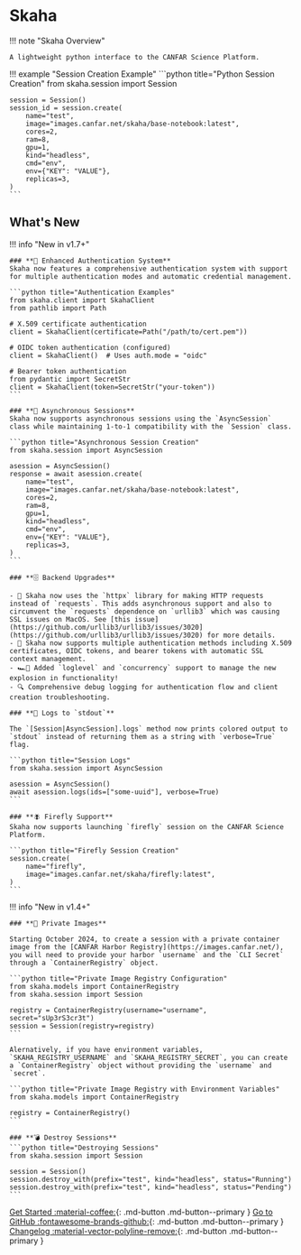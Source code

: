 # Skaha

!!! note "Skaha Overview"

    A lightweight python interface to the CANFAR Science Platform.

!!! example "Session Creation Example"
    ```python title="Python Session Creation"
    from skaha.session import Session

    session = Session()
    session_id = session.create(
        name="test",
        image="images.canfar.net/skaha/base-notebook:latest",
        cores=2,
        ram=8,
        gpu=1,
        kind="headless",
        cmd="env",
        env={"KEY": "VALUE"},
        replicas=3,
    )
    ```

## What's New

!!! info "New in v1.7+"

    ### **🔐 Enhanced Authentication System**
    Skaha now features a comprehensive authentication system with support for multiple authentication modes and automatic credential management.

    ```python title="Authentication Examples"
    from skaha.client import SkahaClient
    from pathlib import Path

    # X.509 certificate authentication
    client = SkahaClient(certificate=Path("/path/to/cert.pem"))

    # OIDC token authentication (configured)
    client = SkahaClient()  # Uses auth.mode = "oidc"

    # Bearer token authentication
    from pydantic import SecretStr
    client = SkahaClient(token=SecretStr("your-token"))
    ```

    ### **🚀 Asynchronous Sessions**
    Skaha now supports asynchronous sessions using the `AsyncSession` class while maintaining 1-to-1 compatibility with the `Session` class.

    ```python title="Asynchronous Session Creation"
    from skaha.session import AsyncSession

    asession = AsyncSession()
    response = await asession.create(
        name="test",
        image="images.canfar.net/skaha/base-notebook:latest",
        cores=2,
        ram=8,
        gpu=1,
        kind="headless",
        cmd="env",
        env={"KEY": "VALUE"},
        replicas=3,
    )
    ```

    ### **🗄️ Backend Upgrades**

    - 📡 Skaha now uses the `httpx` library for making HTTP requests instead of `requests`. This adds asynchronous support and also to circumvent the `requests` dependence on `urllib3` which was causing SSL issues on MacOS. See [this issue](https://github.com/urllib3/urllib3/issues/3020](https://github.com/urllib3/urllib3/issues/3020) for more details.
    - 🔑 Skaha now supports multiple authentication methods including X.509 certificates, OIDC tokens, and bearer tokens with automatic SSL context management.
    - 🏎️💨 Added `loglevel` and `concurrency` support to manage the new explosion in functionality!
    - 🔍 Comprehensive debug logging for authentication flow and client creation troubleshooting.

    ### **🧾 Logs to `stdout`**

    The `[Session|AsyncSession].logs` method now prints colored output to `stdout` instead of returning them as a string with `verbose=True` flag.

    ```python title="Session Logs"
    from skaha.session import AsyncSession

    asession = AsyncSession()
    await asession.logs(ids=["some-uuid"], verbose=True)
    ```

    ### **🪰 Firefly Support**
    Skaha now supports launching `firefly` session on the CANFAR Science Platform.

    ```python title="Firefly Session Creation"
    session.create(
        name="firefly",
        image="images.canfar.net/skaha/firefly:latest",
    )
    ```

!!! info "New in v1.4+"

    ### **🔐 Private Images**

    Starting October 2024, to create a session with a private container image from the [CANFAR Harbor Registry](https://images.canfar.net/), you will need to provide your harbor `username` and the `CLI Secret` through a `ContainerRegistry` object.

    ```python title="Private Image Registry Configuration"
    from skaha.models import ContainerRegistry
    from skaha.session import Session

    registry = ContainerRegistry(username="username", secret="sUp3rS3cr3t")
    session = Session(registry=registry)
    ```

    Alernatively, if you have environment variables, `SKAHA_REGISTRY_USERNAME` and `SKAHA_REGISTRY_SECRET`, you can create a `ContainerRegistry` object without providing the `username` and `secret`.

    ```python title="Private Image Registry with Environment Variables"
    from skaha.models import ContainerRegistry

    registry = ContainerRegistry()
    ```

    ### **💣 Destroy Sessions**
    ```python title="Destroying Sessions"
    from skaha.session import Session

    session = Session()
    session.destroy_with(prefix="test", kind="headless", status="Running")
    session.destroy_with(prefix="test", kind="headless", status="Pending")
    ```

[Get Started :material-coffee:](get-started.md){: .md-button .md-button--primary }
[Go to GitHub :fontawesome-brands-github:](https://github.com/shinybrar/skaha){: .md-button .md-button--primary }
[Changelog :material-vector-polyline-remove:](changelog.md){: .md-button .md-button--primary }
